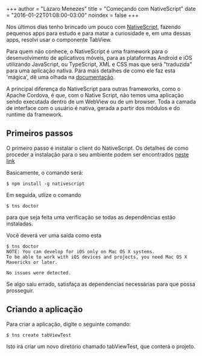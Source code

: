 +++
author  = "Lázaro Menezes"
title   = "Começando com NativeScript"
date = "2016-01-22T01:08:00-03:00"
noindex = false
+++

Nos últimos dias tenho brincado um pouco com [NativeScript](nativescript.org), fazendo pequenos apps para estudo e para matar a curiosidade e, em uma dessas apps, resolvi usar o componente TabView.

Para quem não conhece, o NativeScript é uma framework para o desenvolvimento de aplicativos móveis, para as plataformas Android e iOS utilizando JavaScript, ou TypeScript, XML e CSS mas que será "traduzida" para uma aplicação nativa. Para mais detalhes de como ele faz esta 'mágica', dê uma olhada na [documentação](http://docs.nativescript.org/).

A principal diferença do NativeScript para outras frameworks, como o Apache Cordova, é que, com o Native Script, não temos uma aplicação sendo executada dentro de um WebView ou de um browser. Toda a camada de interface com o usuário é nativa, gerada a partir dos módulos e do runtime da framework.

## Primeiros passos

O primeiro passo é instalar o client do NativeScript. Os detalhes de como proceder a instalação para o seu ambiente podem ser encontrados [neste link](http://docs.nativescript.org/start/quick-setup#the-nativescript-cli)

Basicamente, o comando será:

```
$ npm install -g nativescript
```

Em seguida, utlize o comando

```
$ tns doctor
```

para que seja feita uma verificação se todas as dependências estão instaladas.

Você deverá ver uma saída como esta

```
$ tns doctor
NOTE: You can develop for iOS only on Mac OS X systems.
To be able to work with iOS devices and projects, you need Mac OS X Mavericks or later.

No issues were detected.
```

Se algo saiu errado, satisfaça as dependencias necessárias para que possa prosseguir.

## Criando a aplicação

Para criar a aplicação, digite o seguinte comando:

```
$ tns create tabViewTest
```

Isto irá criar um novo diretório chamado tabViewTest, que conterá o projeto.
